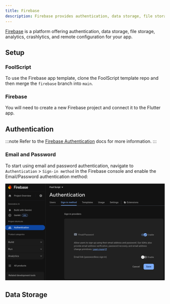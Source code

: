 ```yaml
---
title: Firebase
description: Firebase provides authentication, data storage, file storage, analytics, and remote configuration
---
```


[Firebase](https://firebase.google.com/) is a platform offering authentication, data storage, file storage, analytics, crashlytics, and remote configuration for your app.

## Setup

### FoolScript

To use the Firebase app template, clone the FoolScript template repo and then merge the `firebase` branch into `main`.

### Firebase

You will need to create a new Firebase project and connect it to the Flutter app.


## Authentication
:::note
Refer to the [Firebase Authentication](https://firebase.google.com/docs/auth/) docs for more information.
:::

### Email and Password

To start using email and password authentication, navigate to `Authentication` > `Sign-in method` in the Firebase console and enable the Email/Password authentication method:

![Email/password authentication](image.png)

## Data Storage